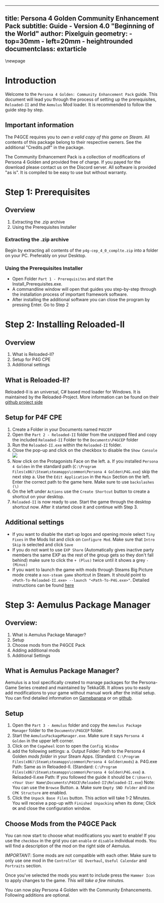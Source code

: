 
---
title: Persona 4 Golden Community Enhancement Pack
subtitle: Guide -  Version 4.0 "Beginning of the World"
author: Pixelguin
geometry:
    - top=30mm
    - left=20mm
    - heightrounded
documentclass: extarticle
---
\newpage

# Introduction

Welcome to the ``Persona 4 Golden: Community Enhancement Pack`` guide. This document will lead you through the process of setting up the prerequisites, ``Reloaded-II`` and the ``Aemulus`` Mod loader. It is recommended to follow the guide step by step.

## Important information
The P4GCE requires you to _own a valid copy of this game on Steam._ All contents of this package belong to their respective owners. See the additional "Credits.pdf" in the package.

The Community Enhancement Pack is a collection of modifications of Persona 4 Golden and provided free of charge. If you payed for the download please contact us on the Discord server. All software is provided "as is". It is compiled to be easy to use but without warranty. 

# Step 1: Prerequisites

## Overview
1. Extracting the .zip archive
1. Using the Prerequisites Installer

### Extracting the .zip archive
Begin by extracting all contents of the ````p4g-cep_4_0_complte.zip```` into a folder on your PC. Preferably on your Desktop.

### Using the Prerequisites Installer
- Open Folder ````Part 1 - Prerequisites```` and start the Install_Prerequisites.exe.
- A commandline window will open that guides you step-by-step through the installation process of important framework software. 
- After installing the additional software you can close the program by pressing Enter. Go to Step 2

# Step 2: Installing Reloaded-II

## Overview
1. What is Reloaded-II?
1. Setup for P4G CPE
1. Additional settings

## What is Reloaded-II?
Reloaded-II is an universal, C# based mod loader for Windows. It is maintained by the Reloaded-Project. More information can be found on their [github project side](https://github.com/Reloaded-Project/Reloaded-II)

## Setup for P4F CPE
1. Create a Folder in your Documents named ``P4GCEP``
1. Open the ``Part 2 - Reloaded-II`` folder from the unzipped filed and copy the included ``Reloaded-II`` Folder to the ``Documents\P4GCEP`` folder
1. Run the ``Reloaded-II.exe`` within the ``Reloaded-II`` folder.
1. Close the pop-up and click on the checkbox to disable the ``Show Console``
![](pictures/step2_01.png)
1. Now click on the Protagonists Face on the left.
    a. If you installed ``Persona 4 Golden`` in the standard path (``C:\Program Files(x86)\Steam\steamapps\common\Persona 4 Golden\P4G.exe``) skip the next step
    a. Use the ``Edit Application`` in the ``Main`` Section on the left. Enter the correct path to the game here. Make sure to use ``backslashes (\)``
1. On the left under ``Actions`` use the ``Create Shortcut`` button to create a shortcut on your desktop.   
1. ``Reloaded-II`` is now ready to use. Start the game through the desktop shortcut now. After it started close it and continue with Step 3.

## Additional settings
- If you want to disable the start up logos and opening movie select ``Tiny Fixes`` in the Mods list and click on ``Configure Mod``. Make sure that ``Intro Skip`` is selected and click ``Save``
- If you do not want to use ``EXP Share`` (Automatically gives inactive party members the same EXP as the rest of the group gets so they don't fall behind) make sure to click the ``+ (Plus)`` twice until it shows a grey ``- (Minus)``
- If you want to launch the game with mods through Steams Big Picture mode create a ``non-steam game`` shortcut in Steam. It should point to ``<Path-To-Reloaded-II.exe> --launch "<Path-To-P4G.exe>"``. Detailed instructions can be found [here](https://gamebanana.com/tuts/13379)

# Step 3: Aemulus Package Manager

## Overview:
1. What is Aemulus Package Manager?
1. Setup
1. Choose mods from the P4GCE Pack
1. Adding additional mods
1. Additional Settings

## What is Aemulus Package Manager?
Aemulus is a tool specifically created to manage packages for the Persona-Game Series created and maintained by TekkaGB. It allows you to easily add modifications to your game without manual work after the initial setup. You can find detailed information on [Gamebanana](https://gamebanana.com/tools/6878) or on [github](https://github.com/TekkaGB/AemulusModManager/).

## Setup
1. Open the ``Part 3 - Aemulus`` folder and copy the ``Aemulus Package Manager`` folder to the ``Documents\P4GCEP`` folder.
1. Start the ``AemulusPackageManager.exe``. Make sure it says ``Persona 4 Golden`` in the upper left corner. 
1. Click on the ``Cogwheel`` icon to open the ``Config Window``
1. add the following settings:
    a. Output Folder: Path to the Persona 4 Golden *mods folder* in your Steam Apps. (Standard: ``C:\Program Files(x86)\Steam\steamapps\common\Persona 4 Golden\mods``)
    a. P4G.exe Path: Same as in Reloaded-II. (Standard: ``C:\Program Files(x86)\Steam\steamapps\common\Persona 4 Golden\P4G.exe``)
    a. Reloaded-II.exe Path: If you followed the guide it should be ``C:\Users\<Your User Name\Documents\P4GCE\Reloaded-II\Reloaded-II.exe``)
    Note: You can use the ``Browse`` Button.
    a. Make sure ``Empty SND Folder`` and ``Use CPK Structure`` are enabled.
1. Click the ``Unpack Base Files`` button. This action will take 1-2 Minutes. You will receive a pop-up with ``Finished Unpacking`` when its done; Click ``OK`` and close the configuration window.

## Choose Mods from the P4GCE Pack
You can now start to choose what modifications you want to enable! If you use the ``checkbox`` in the grid you can ``enable`` or ``disable`` individual mods. You will find a description of the mod on the right side of Aemulus.

_IMPORTANT_: Some mods are not compatible with each other. Make sure to only use one mod in the ``Controller UI Overhaul``, ``Useful Calendar`` and ``Portraits`` section. 

Once you've selected the mods you want to include press the ``Hammer Icon`` to apply changes to the game. *This will take a few minutes.*

You can now play Persona 4 Golden with the Community Enhancements. Following additions are optional.
